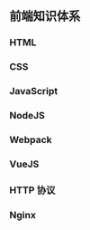 ## 前端知识体系

### HTML

### CSS

### JavaScript

### NodeJS

### Webpack

### VueJS

### HTTP 协议

### Nginx